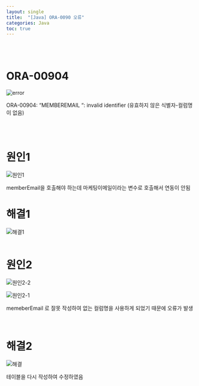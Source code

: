 ```yaml
---
layout: single
title:  "[Java] ORA-0090 오류"
categories: Java
toc: true
---
```


<br/><br/>

# ORA-00904 #

![error](https:/images/2023-04-23-1차프로젝트오류/select(사진)/ORA-00904.png)

ORA-00904: “MEMBEREMAIL “: invalid identifier
(유효하지 않은 식별자-컬럼명이 없음)

<br/><br/>


# 원인1 # 

![원인1](https:/images/2023-04-23-1차프로젝트오류/select(사진)/ORA-00904원인.png)

memberEmail을 호출해야 하는데 마케팅이메일이라는 변수로 호출해서 연동이 안됨
<br/>

# 해결1 #

![해결1](https:/images/2023-04-23-1차프로젝트오류/select(사진)/ORA-00904해결.png)
<br/><br/>


# 원인2 # 

![원인2-2](https:/images/2023-04-23-1차프로젝트오류/select(사진)/ORA-00904원인2.png)

![원인2-1](https:/images/2023-04-23-1차프로젝트오류/select(사진)/ORA-00904원인2-1.png)

memeberEmail 로 잘못 작성하여 없는 컬럼명을 사용하게 되었기 때문에 오류가 발생

<br/>

# 해결2 #

![해결](https:/images/2023-04-23-1차프로젝트오류/select(사진)/ORA-00904해결2.png)

테이블을 다시 작성하여 수정하였음